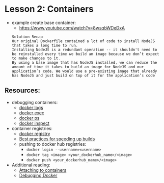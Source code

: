 # Lesson 2: Containers

- example create base container:
    - https://www.youtube.com/watch?v=8wsqbWDeDxA
    ```
    Solution Recap
    Our original Dockerfile contained a lot of code to install NodeJS that takes a long time to run.
    Installing NodeJS is a redundant operation -- it shouldn't need to be reinstalled every time we build an image because we don’t expect to make changes to it.
    By using a base image that has NodeJS installed, we can reduce the amount of time it takes to build an image for NodeJS and our application’s code. We would use a pre-existing image that already has NodeJS and just build on top of it for the application’s code
    ```


## Resources:
- debugging containers:
    -  [docker logs](https://docs.docker.com/engine/reference/commandline/logs/)
    - [docker exec](https://docs.docker.com/engine/reference/commandline/exec/)
    - [docker ps](https://docs.docker.com/engine/reference/commandline/ps/)
    - [docker inspect](https://docs.docker.com/engine/reference/commandline/inspect/)
- container registries:
    - [docker registry](https://docs.docker.com/registry/)
    - [Best practices for speeding up builds](https://cloud.google.com/build/docs/speeding-up-builds)
    - pushing to docker hub registries:
        - `docker login --username=<username>`
        - `docker tag <image> <your_dockerhub_name>/<image>`
        - `docker push <your_dockerhub_name>/<image>`
- Additional reading:
    - [Attaching to containers](https://docs.docker.com/engine/reference/commandline/container_attach/)
    - [Debugging Docker](https://www.docker.com/blog/live-debugging-docker/)
